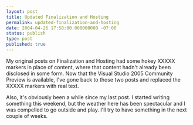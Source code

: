 ```yaml
---
layout: post
title: Updated Finalization and Hosting
permalink: updated-finalization-and-hosting
date: 2004-04-26 17:58:00.000000000 -07:00
status: publish
type: post
published: true
---
```


My original posts on Finalization and Hosting had some hokey XXXXX markers in place of content, where that content hadn't already been disclosed in some form.  Now that the Visual Studio 2005 Community Preview is available, I've gone back to those two posts and replaced the XXXXX markers with real text.

Also, it's obviously been a while since my last post.  I started writing something this weekend, but the weather here has been spectacular and I was compelled to go outside and play.  I'll try to have something in the next couple of weeks.
